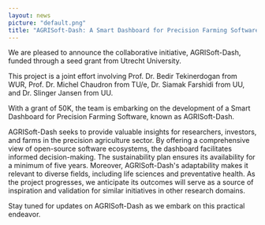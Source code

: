 ```yaml
---
layout: news
picture: "default.png"
title: "AGRISoft-Dash: A Smart Dashboard for Precision Farming Software"
---
```


We are pleased to announce the collaborative initiative, AGRISoft-Dash, funded through a seed grant from Utrecht University. 

This project is a joint effort involving Prof. Dr. Bedir Tekinerdogan from WUR, Prof. Dr. Michel Chaudron from TU/e, Dr. Siamak Farshidi from UU, and Dr. Slinger Jansen from UU. 

With a grant of 50K, the team is embarking on the development of a Smart Dashboard for Precision Farming Software, known as AGRISoft-Dash.

AGRISoft-Dash seeks to provide valuable insights for researchers, investors, and farms in the precision agriculture sector. By offering a comprehensive view of open-source software ecosystems, the dashboard facilitates informed decision-making. The sustainability plan ensures its availability for a minimum of five years. Moreover, AGRISoft-Dash's adaptability makes it relevant to diverse fields, including life sciences and preventative health. As the project progresses, we anticipate its outcomes will serve as a source of inspiration and validation for similar initiatives in other research domains.

Stay tuned for updates on AGRISoft-Dash as we embark on this practical endeavor.